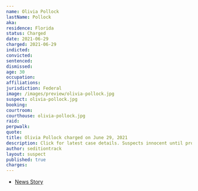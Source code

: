 ```yaml
---
name: Olivia Pollock
lastName: Pollock
aka:
residence: Florida
status: Charged
date: 2021-06-29
charged: 2021-06-29
indicted:
convicted:
sentenced:
dismissed:
age: 30
occupation:
affiliations:
jurisdiction: Federal
image: /images/preview/olivia-pollock.jpg
suspect: olivia-pollock.jpg
booking:
courtroom:
courthouse: olivia-pollock.jpg
raid:
perpwalk:
quote:
title: Olivia Pollock charged on June 29, 2021
description: Click for latest case details. Suspects innocent until proven guilty.
author: seditiontrack
layout: suspect
published: true
charges:
---
```

- [News Story](https://www.tampabay.com/news/florida/2021/06/30/plant-city-man-two-others-arrested-in-jan-6-capitol-siege/)
